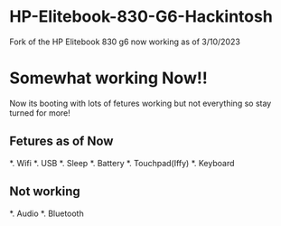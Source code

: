 # HP-Elitebook-830-G6-Hackintosh 
Fork of the HP Elitebook 830 g6 now working as of 3/10/2023

# Somewhat working Now!!

Now its booting with lots of fetures working but not everything so stay turned for more!

## Fetures as of Now

*. Wifi
*. USB
*. Sleep
*. Battery
*. Touchpad(Iffy)
*. Keyboard

## Not working

*. Audio 
*. Bluetooth

